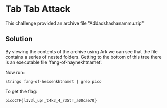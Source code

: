 # Tab Tab Attack

This challenge provided an archive file "Addadshashanammu.zip"

## Solution

By viewing the contents of the archive using Ark we can see that the file contains a series of nested folders. Getting to the bottom of this tree there is an executable file 'fang-of-haynekhtnamet'.

Now run:
```
strings fang-of-hessenkhtnamet | grep pico
```
To get the flag: 
```
picoCTF{l3v3l_up!_t4k3_4_r35t!_a00cae70}
```
